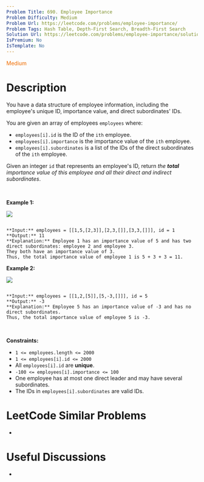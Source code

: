 ```yaml
---
Problem Title: 690. Employee Importance
Problem Difficulty: Medium
Problem Url: https://leetcode.com/problems/employee-importance/
Problem Tags: Hash Table, Depth-First Search, Breadth-First Search
Solution Url: https://leetcode.com/problems/employee-importance/solution/
IsPremium: No
IsTemplate: No
---
```


<span style="color: rgb(239, 108, 0);">Medium</span>

# Description

You have a data structure of employee information, including the employee's unique ID, importance value, and direct subordinates' IDs.


You are given an array of employees `employees` where:


* `employees[i].id` is the ID of the `ith` employee.
* `employees[i].importance` is the importance value of the `ith` employee.
* `employees[i].subordinates` is a list of the IDs of the direct subordinates of the `ith` employee.


Given an integer `id` that represents an employee's ID, return *the **total** importance value of this employee and all their direct and indirect subordinates*.


 


**Example 1:**


![](https://assets.leetcode.com/uploads/2021/05/31/emp1-tree.jpg)

```

**Input:** employees = [[1,5,[2,3]],[2,3,[]],[3,3,[]]], id = 1
**Output:** 11
**Explanation:** Employee 1 has an importance value of 5 and has two direct subordinates: employee 2 and employee 3.
They both have an importance value of 3.
Thus, the total importance value of employee 1 is 5 + 3 + 3 = 11.

```

**Example 2:**


![](https://assets.leetcode.com/uploads/2021/05/31/emp2-tree.jpg)

```

**Input:** employees = [[1,2,[5]],[5,-3,[]]], id = 5
**Output:** -3
**Explanation:** Employee 5 has an importance value of -3 and has no direct subordinates.
Thus, the total importance value of employee 5 is -3.

```

 


**Constraints:**


* `1 <= employees.length <= 2000`
* `1 <= employees[i].id <= 2000`
* All `employees[i].id` are **unique**.
* `-100 <= employees[i].importance <= 100`
* One employee has at most one direct leader and may have several subordinates.
* The IDs in `employees[i].subordinates` are valid IDs.




# LeetCode Similar Problems

- []()

# Useful Discussions

- []()
